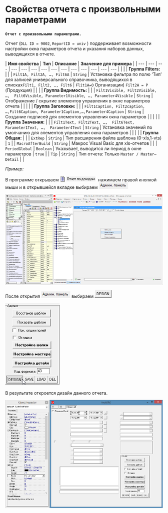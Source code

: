 # Свойства отчета с произвольными параметрами

**`Отчет с произвольными параметрами.`**

Отчет \(`DLL ID = 9002`, `ReportID = univ` \) поддерживает возможности настройки окна параметров отчета и указания наборов данных, выводящихся в отчете.

| **Имя свойства** | **Тип** | **Описание** | **Значение для примера** |
| --- | --- | --- | --- | --- | --- | --- | --- | --- | --- | --- | --- | --- | --- |
|  |  | **Группа Filters:** |  |
| `Filt1A, Filt2A, …, Filt6A` | `String` | Установка фильтра по полю ‘Тип’ для записей универсального справочника, выводящихся в списках`Filt1, Filt2, …, Filt6` | `Flit1A=O` Организации\) `Filt2A = P` \(Продукция\) |
|  |   |  **Группа Видимость:** |   |
| `Filt1Visible, Filt2Visible, …,  Filt6Visible, Parameter1Visible, …, Parameter4Visible` | `String` | Отображение / скрытие элементов управления в окне параметров отчета |   |
|   |  |  **Группа Заголовки:** |  |
| `Filt1Caption, Filt2caption, …,Filt6Caption, Parameter1Caption,…,Parameter4Caption` | `String` | Создание подписей для элементов управления окна параметров |   |
|   |   | **Группа Значения:** |   |
| `Filt1Text, Filt2Text, …,  Filt6Text, Parameter1Text, …,  Parameter4Text` | `String` | Установка значений по умолчанию для элементов управления окна параметров |   |
|   |   | **Группа Общая:** |   |
| `ExtRep` | `String` | Тип расширения файла шаблона \(0-xls,1-vts\) | `1` |
| `MacroAfterBuild` | `String` | Макрос Visual Basic для xls-отчетов |  |
| `PeriodGlobal` | `Boolean` | Указывает, выводится ли период в окне параметров | `true` |
| `Tip` | `String` | Тип отчета: Только `Master / Master–Detail` |  |

_Пример:_

 В программе открываем ![N](https://github.com/prbsoft/wiki/blob/master/src/%D0%9E%D1%82%D1%87%D0%B5%D1%82%20%D0%BF%D0%BE%20%D0%B4%D0%BE%D1%85%D0%BE%D0%B4%D0%B0%D0%BC.png?raw=true) нажимаем правой кнопкой мыши и в открывшейся вкладке выбираем ![N](https://github.com/prbsoft/wiki/blob/master/src/%D0%90%D0%B4%D0%BC%D0%B8%D0%BD.%D0%BF%D0%B0%D0%BD%D0%B5%D0%BB%D1%8C.png?raw=true)

![](../../../.gitbook/assets/1-2.png)

  После открытия ![N](https://github.com/prbsoft/wiki/blob/master/src/%D0%90%D0%B4%D0%BC%D0%B8%D0%BD.%D0%BF%D0%B0%D0%BD%D0%B5%D0%BB%D1%8C.png?raw=true) выбираем ![N](https://github.com/prbsoft/wiki/blob/master/src/DESIGN.png?raw=true)

![](../../../.gitbook/assets/2-2.png)

 В результате откроется дизайн данного отчета.

![](../../../.gitbook/assets/3-2.png)



